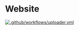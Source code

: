# Website

[![.github/workflows/uploader.yml](https://github.com/trickys-dev/docs-website/actions/workflows/uploader.yml/badge.svg)](https://github.com/trickys-dev/docs-website/actions/workflows/uploader.yml)
